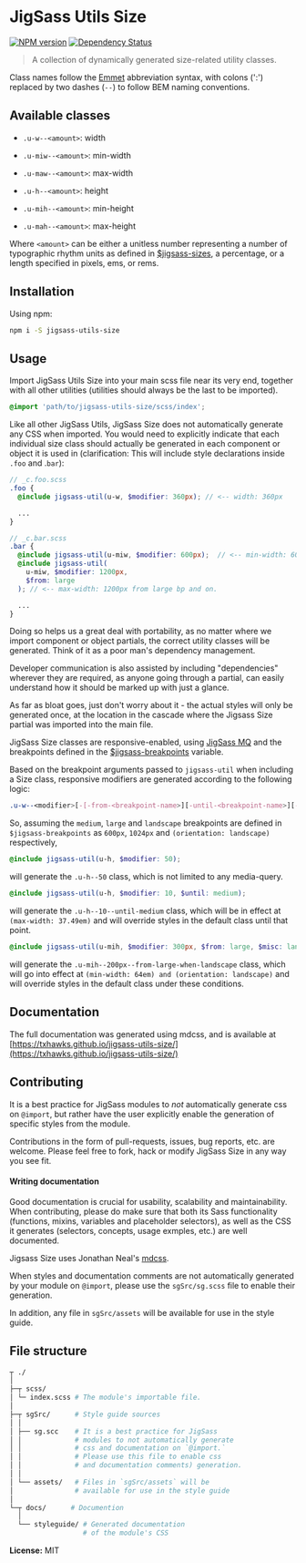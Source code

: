 # JigSass Utils Size
[![NPM version][npm-image]][npm-url]  [![Dependency Status][daviddm-image]][daviddm-url]   

  > A collection of dynamically generated size-related utility classes.

Class names follow the [Emmet](http://docs.emmet.io/cheat-sheet/) abbreviation
syntax, with colons (':') replaced by two dashes (`--`) to follow BEM naming
conventions.

## Available classes

  - `.u-w--<amount>`: width
  - `.u-miw--<amount>`: min-width
  - `.u-maw--<amount>`: max-width

  - `.u-h--<amount>`: height
  - `.u-mih--<amount>`: min-height
  - `.u-mah--<amount>`: max-height


Where `<amount>` can be either a unitless number representing a number of
typographic rhythm units as defined in
[$jigsass-sizes](https://txhawks.github.io/jigsass-tools-typography/#variable-jigsass-sizes),
a percentage, or a length specified in pixels, ems, or rems.


## Installation

Using npm:

```sh
npm i -S jigsass-utils-size
```

## Usage
Import JigSass Utils Size into your main scss file near its very end, together with all
other utilities (utilities should always be the last to be imported).

```scss
@import 'path/to/jigsass-utils-size/scss/index';
```

Like all other JigSass Utils, JigSass Size does not automatically generate any CSS
when imported. You would need to explicitly indicate that each individual size
class should actually be generated in each component or object it is used in
(clarification: This will include style declarations inside `.foo` and .`bar`):

```scss
// _c.foo.scss
.foo {
  @include jigsass-util(u-w, $modifier: 360px); // <-- width: 360px

  ...
}
```

```scss
// _c.bar.scss
.bar {
  @include jigsass-util(u-miw, $modifier: 600px);  // <-- min-width: 600px
  @include jigsass-util(
    u-miw, $modifier: 1200px,
    $from: large
  ); // <-- max-width: 1200px from large bp and on.

  ...
}
```

Doing so helps us a great deal with portability, as no matter where we import component or object
partials, the correct utility classes will be generated. Think of it as a poor man's dependency
management.

Developer communication is also assisted by including "dependencies" wherever they are required,
as anyone going through a partial, can easily understand how it should be marked up with just a
glance.

As far as bloat goes, just don't worry about it - the actual styles will only be generated once,
at the location in the cascade where the Jigsass Size partial was imported into the main file.


JigSass Size classes are responsive-enabled, using [JigSass MQ](https://txhawks.github.io/jigsass-tools-mq/)
and the breakpoints defined in the [$jigsass-breakpoints](https://txhawks.github.io/jigsass-tools-mq/#variable-jigsass-breakpoints) variable.

Based on the breakpoint arguments passed to `jigsass-util` when including a Size class,
responsive modifiers are generated according to the following logic:

```scss
.u-w--<modifier>[-[-from-<breakpoint-name>][-until-<breakpoint-name>][-misc-<breakpoint-name>]]
```

So, assuming the `medium`, `large` and `landscape` breakpoints are defined in `$jigsass-breakpoints`
as `600px`, `1024px` and `(orientation: landscape)` respectively,

```scss
@include jigsass-util(u-h, $modifier: 50);
```
will generate the `.u-h--50` class, which is not limited to any media-query.

```scss
@include jigsass-util(u-h, $modifier: 10, $until: medium);
```

will generate the `.u-h--10--until-medium` class, which will be in effect at
`(max-width: 37.49em)` and will override styles in the default class until that point.

```scss
@include jigsass-util(u-mih, $modifier: 300px, $from: large, $misc: landscape);
```

will generate the `.u-mih--200px--from-large-when-landscape` class, which will go into
effect at `(min-width: 64em) and (orientation: landscape)` and will override styles in the default
class under these  conditions.

## Documentation

The full documentation was generated using mdcss, and is available at 
[https://txhawks.github.io/jigsass-utils-size/](https://txhawks.github.io/jigsass-utils-size/)

## Contributing

It is a best practice for JigSass modules to *not* automatically generate css on `@import`, but 
rather have the user explicitly enable the generation of specific styles from the module.

Contributions in the form of pull-requests, issues, bug reports, etc. are welcome.
Please feel free to fork, hack or modify JigSass Size in any way you see fit.

#### Writing documentation

Good documentation is crucial for usability, scalability and maintainability. When 
contributing, please do make sure that both its Sass functionality (functions, mixins, 
variables and placeholder selectors), as well as the CSS it generates (selectors, 
concepts, usage exmples, etc.) are well documented.

Jigsass Size uses Jonathan Neal's [mdcss](//github.com/jonathantneal/mdcss).

When styles and documentation comments are not automatically generated by your module on `@import`,
please use the `sgSrc/sg.scss` file to enable their generation.

In addition, any file in `sgSrc/assets` will be available for use in the style guide.



## File structure
```bash
┬ ./
│
├─┬ scss/ 
│ └─ index.scss # The module's importable file.
│
├─┬ sgSrc/      # Style guide sources
│ │
│ ├── sg.scc    # It is a best practice for JigSass 
│ │             # modules to not automatically generate 
│ │             # css and documentation on `@import.` 
│ │             # Please use this file to enable css
│ │             # and documentation comments) generation.
│ │
│ └── assets/   # Files in `sgSrc/assets` will be 
│               # available for use in the style guide
│
└─┬ docs/      # Documention
  │
  └── styleguide/ # Generated documentation 
                  # of the module's CSS
```




**License:** MIT



[npm-image]: https://badge.fury.io/js/jigsass-utils-size.svg
[npm-url]: https://npmjs.org/package/jigsass-utils-size

[daviddm-image]: https://david-dm.org/TxHawks/jigsass-utils-size.svg?theme=shields.io
[daviddm-url]: https://david-dm.org/TxHawks/jigsass-utils-size
